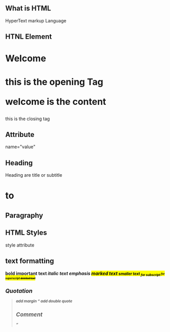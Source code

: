 ## What is HTML

HyperText markup Language


## HTNL Element

<h1> Welcome </h1>

<h1> this is the opening Tag

welcome is the content

</h1> this is the closing tag


## Attribute

name="value"

## Heading 
Heading are title or subtitle   <h1> to <h6>

## Paragraphy
<p></p>


## HTML Styles

style attribute

## text formatting

<b> bold
<strong> important text
<i> italic text
<em> emphasis
<mark> marked text
<small> smaller text
<sub> for subscript
<sup> for superscript
<del> deleted text

## Quotation

<blockquote>  add margin
<q> add double quote

## Comment

<!-- comment here -->